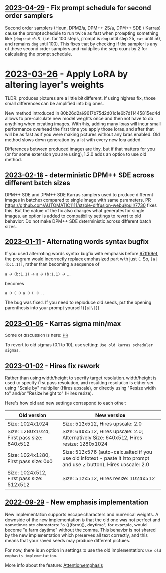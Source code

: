 ## [2023-04-29](https://github.com/AUTOMATIC1111/stable-diffusion-webui/pull/9669) - Fix prompt schedule for second order samplers
Second order samplers (Heun, DPM2/a, DPM++ 2S/a, DPM++ SDE / Karras) cause the prompt schedule to run twice as fast when prompting something like `[dog:cat:0.5]` (i.e. for 100 steps, prompt is `dog` until step 25, `cat` until 50, and remains `dog` until 100). This fixes that by checking if the sampler is any of these second order samplers and multiplies the step count by 2 for calculating the prompt schedule.

# [2023-03-26](https://github.com/AUTOMATIC1111/stable-diffusion-webui/commit/80b26d2a69617b75d2d01c1e6b7d11445815ed4d) - Apply LoRA by altering layer's weights
TLDR: produces pictures are a little bit different. If using highres fix, those small differences can be amplified into big ones.

New method introduced in 80b26d2a69617b75d2d01c1e6b7d11445815ed4d allows to pre-calculate new model weights once and then not have to do anything when creating images. With this, adding many loras will incur small performance overhead the first time you apply those loras, and after that will be as fast as if you were making pictures without any loras enabled. Old method slows down generation by a lot with every new lora added.

Differences between produced images are tiny, but if that matters for you (or for some extension you are using), 1.2.0 adds an option to use old method.

## [2023-02-18](https://github.com/AUTOMATIC1111/stable-diffusion-webui/commit/a77ac2eeaad82dcf71edc6770ae82745b7d55423) - deterministic DPM++ SDE across different batch sizes
DPM++ SDE and DPM++ SDE Karras samplers used to produce different images in batches compared to single image with same parameters. PR https://github.com/AUTOMATIC1111/stable-diffusion-webui/pull/7730 fixes this. But the nature of the fix also changes what generates for single images. an option is added to compatibility settings to revert to old behavior: Do not make DPM++ SDE deterministic across different batch sizes.

## [2023-01-11](https://github.com/AUTOMATIC1111/stable-diffusion-webui/commit/035f2af050da98a8b3f847624ef3b5bc3395e87e) - Alternating words syntax bugfix
If you used alternating words syntax bugfix with emphasis before [97ff69ef](https://github.com/AUTOMATIC1111/stable-diffusion-webui/commit/97ff69eff338c6641f4abf430bf5ac112c1775e0), the program would incorrectly replace emphasized part with just `(`. So, `[a|(b:1.1)]`, rather than becoming a sequence of

`a` -> `(b:1.1)` -> `a` -> `(b:1.1)` -> ...

becomes

`a` -> `(` -> `a` -> `(` -> ...

The bug was fixed. If you need to reproduce old seeds, put the opening parenthesis into your prompt yourself (`[a|\(]`)

## [2023-01-05](https://github.com/AUTOMATIC1111/stable-diffusion-webui/pull/6044) - Karras sigma min/max
Some of discussion is here: [PR](https://github.com/AUTOMATIC1111/stable-diffusion-webui/pull/4373)

To revert to old sigmas (0.1 to 10), use setting: `Use old karras scheduler sigmas`.

## [2023-01-02](https://github.com/AUTOMATIC1111/stable-diffusion-webui/commit/ef27a18b6b7cb1a8eebdc9b2e88d25baf2c2414d) - Hires fix rework
Rather than using width/height to specify target resolution, width/height is used to specify first pass resolution, and resulting resolution is either set using "Scale by" multiplier (Hires upscale), or directly using "Resize width to" and/or "Resize height to" (Hires resize).

Here's how old and new settings correspond to each other:

| Old version                               | New version                                                                                     |
|-------------------------------------------|-------------------------------------------------------------------------------------------------|
| Size: 1024x1024                           | Size: 512x512, Hires upscale: 2.0                                                               |
| Size: 1280x1024, First pass size: 640x512 | Size: 640x512, Hires upscale: 2.0; Alternatively Size: 640x512, Hires resize: 1280x1024                                                               |
| Size: 1024x1280, First pass size: 0x0     | Size: 512x576 (auto-calcualted if you use old infotext - paste it into prompt and use ↙️ button), Hires upscale: 2.0                     |
| Size: 1024x512, First pass size: 512x512  | Size: 512x512, Hires resize: 1024x512 |

## [2022-09-29](https://github.com/AUTOMATIC1111/stable-diffusion-webui/commit/c1c27dad3ba371a5ae344b267c760aa51e77f193) - New emphasis implementation
New implementation supports escape characters and numerical weights. A downside of the new implementation is that the old one was not perfect and sometimes ate characters: "a (((farm))), daytime", for example, would become "a farm daytime" without the comma. This behavior is not shared by the new implementation which preserves all text correctly, and this means that your saved seeds may produce different pictures.

For now, there is an option in settings to use the old implementation: `Use old emphasis implementation`.

More info about the feature: [Attention/emphasis](https://github.com/AUTOMATIC1111/stable-diffusion-webui/wiki/Features#attentionemphasis)
